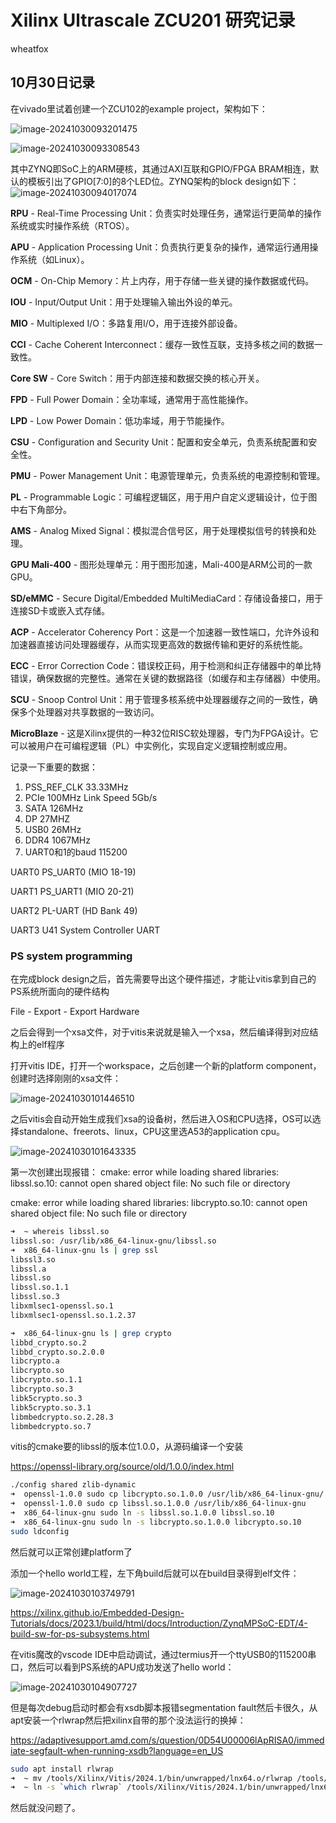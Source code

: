 # Xilinx Ultrascale ZCU201 研究记录

wheatfox

## 10月30日记录

在vivado里试着创建一个ZCU102的example project，架构如下：

![image-20241030093201475](20241014_xilinx_ultrascale_zcu201.assets/image-20241030093201475.png)

![image-20241030093308543](20241014_xilinx_ultrascale_zcu201.assets/image-20241030093308543.png)

其中ZYNQ即SoC上的ARM硬核，其通过AXI互联和GPIO/FPGA BRAM相连，默认的模板引出了GPIO[7:0]的8个LED位。ZYNQ架构的block design如下：![image-20241030094017074](20241014_xilinx_ultrascale_zcu201.assets/image-20241030094017074.png)

**RPU** - Real-Time Processing Unit：负责实时处理任务，通常运行更简单的操作系统或实时操作系统（RTOS）。

**APU** - Application Processing Unit：负责执行更复杂的操作，通常运行通用操作系统（如Linux）。

**OCM** - On-Chip Memory：片上内存，用于存储一些关键的操作数据或代码。

**IOU** - Input/Output Unit：用于处理输入输出外设的单元。

**MIO** - Multiplexed I/O：多路复用I/O，用于连接外部设备。

**CCI** - Cache Coherent Interconnect：缓存一致性互联，支持多核之间的数据一致性。

**Core SW** - Core Switch：用于内部连接和数据交换的核心开关。

**FPD** - Full Power Domain：全功率域，通常用于高性能操作。

**LPD** - Low Power Domain：低功率域，用于节能操作。

**CSU** - Configuration and Security Unit：配置和安全单元，负责系统配置和安全性。

**PMU** - Power Management Unit：电源管理单元，负责系统的电源控制和管理。

**PL** - Programmable Logic：可编程逻辑区，用于用户自定义逻辑设计，位于图中右下角部分。

**AMS** - Analog Mixed Signal：模拟混合信号区，用于处理模拟信号的转换和处理。

**GPU Mali-400** - 图形处理单元：用于图形加速，Mali-400是ARM公司的一款GPU。

**SD/eMMC** - Secure Digital/Embedded MultiMediaCard：存储设备接口，用于连接SD卡或嵌入式存储。

**ACP** - Accelerator Coherency Port：这是一个加速器一致性端口，允许外设和加速器直接访问处理器缓存，从而实现更高效的数据传输和更好的系统性能。

**ECC** - Error Correction Code：错误校正码，用于检测和纠正存储器中的单比特错误，确保数据的完整性。通常在关键的数据路径（如缓存和主存储器）中使用。

**SCU** - Snoop Control Unit：用于管理多核系统中处理器缓存之间的一致性，确保多个处理器对共享数据的一致访问。

**MicroBlaze** - 这是Xilinx提供的一种32位RISC软处理器，专门为FPGA设计。它可以被用户在可编程逻辑（PL）中实例化，实现自定义逻辑控制或应用。

记录一下重要的数据：

1. PSS_REF_CLK 33.33MHz
2. PCIe 100MHz Link Speed 5Gb/s
3. SATA 126MHz
4. DP 27MHZ
5. USB0 26MHz
6. DDR4 1067MHz
7. UART0和1的baud 115200

UART0  PS_UART0 (MIO 18-19)

UART1  PS_UART1 (MIO 20-21)

UART2  PL-UART (HD Bank 49)

UART3  U41 System Controller UART

### PS system programming

在完成block design之后，首先需要导出这个硬件描述，才能让vitis拿到自己的PS系统所面向的硬件结构

File - Export - Export Hardware

之后会得到一个xsa文件，对于vitis来说就是输入一个xsa，然后编译得到对应结构上的elf程序

打开vitis IDE，打开一个workspace，之后创建一个新的platform component，创建时选择刚刚的xsa文件：

![image-20241030101446510](20241014_xilinx_ultrascale_zcu201.assets/image-20241030101446510.png)

之后vitis会自动开始生成我们xsa的设备树，然后进入OS和CPU选择，OS可以选择standalone、freerots、linux，CPU这里选A53的application cpu。

![image-20241030101643335](20241014_xilinx_ultrascale_zcu201.assets/image-20241030101643335.png)

第一次创建出现报错： cmake: error while loading shared libraries: libssl.so.10: cannot open shared object file: No such file or directory

cmake: error while loading shared libraries: libcrypto.so.10: cannot open shared object file: No such file or directory

```bash
➜  ~ whereis libssl.so
libssl.so: /usr/lib/x86_64-linux-gnu/libssl.so
➜  x86_64-linux-gnu ls | grep ssl
libssl3.so
libssl.a
libssl.so
libssl.so.1.1
libssl.so.3
libxmlsec1-openssl.so.1
libxmlsec1-openssl.so.1.2.37

➜  x86_64-linux-gnu ls | grep crypto
libbd_crypto.so.2
libbd_crypto.so.2.0.0
libcrypto.a
libcrypto.so
libcrypto.so.1.1
libcrypto.so.3
libk5crypto.so.3
libk5crypto.so.3.1
libmbedcrypto.so.2.28.3
libmbedcrypto.so.7
```

vitis的cmake要的libssl的版本位1.0.0，从源码编译一个安装

https://openssl-library.org/source/old/1.0.0/index.html

```bash
./config shared zlib-dynamic
➜  openssl-1.0.0 sudo cp libcrypto.so.1.0.0 /usr/lib/x86_64-linux-gnu/
➜  openssl-1.0.0 sudo cp libssl.so.1.0.0 /usr/lib/x86_64-linux-gnu 
➜  x86_64-linux-gnu sudo ln -s libssl.so.1.0.0 libssl.so.10
➜  x86_64-linux-gnu sudo ln -s libcrypto.so.1.0.0 libcrypto.so.10
sudo ldconfig
```

然后就可以正常创建platform了

添加一个hello world工程，左下角build后就可以在build目录得到elf文件：

![image-20241030103749791](20241014_xilinx_ultrascale_zcu201.assets/image-20241030103749791.png)

https://xilinx.github.io/Embedded-Design-Tutorials/docs/2023.1/build/html/docs/Introduction/ZynqMPSoC-EDT/4-build-sw-for-ps-subsystems.html

在vitis魔改的vscode IDE中启动调试，通过termius开一个ttyUSB0的115200串口，然后可以看到PS系统的APU成功发送了hello world：

![image-20241030104907727](20241014_xilinx_ultrascale_zcu201.assets/image-20241030104907727.png)

但是每次debug启动时都会有xsdb脚本报错segmentation fault然后卡很久，从apt安装一个rlwrap然后把xilinx自带的那个没法运行的换掉：

https://adaptivesupport.amd.com/s/question/0D54U00006lApRISA0/immediate-segfault-when-running-xsdb?language=en_US

```bash
sudo apt install rlwrap
➜  ~ mv /tools/Xilinx/Vitis/2024.1/bin/unwrapped/lnx64.o/rlwrap /tools/Xilinx/Vitis/2024.1/bin/unwrapped/lnx64.o/rlwrap.bak
➜  ~ ln -s `which rlwrap` /tools/Xilinx/Vitis/2024.1/bin/unwrapped/lnx64.o/rlwrap
```

然后就没问题了。
